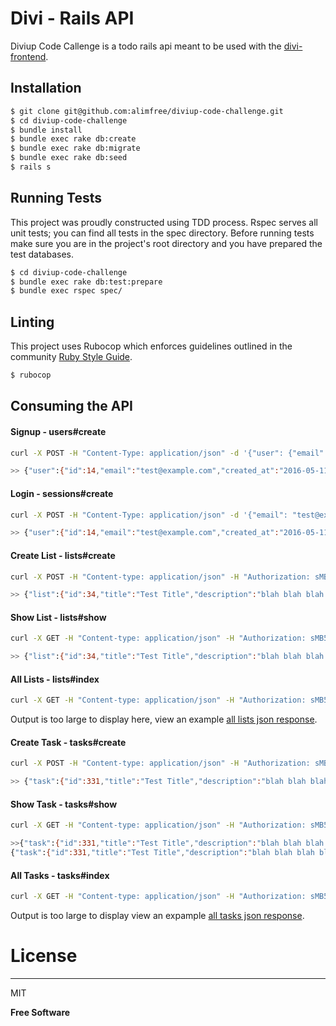 # Divi - Rails API
Diviup Code Callenge is a todo rails api meant to be used with the [divi-frontend].

## Installation
```sh
$ git clone git@github.com:alimfree/diviup-code-challenge.git
$ cd diviup-code-challenge
$ bundle install
$ bundle exec rake db:create
$ bundle exec rake db:migrate
$ bundle exec rake db:seed
$ rails s
```

## Running Tests

This project was proudly constructed using TDD process. Rspec serves all unit tests; you can find all tests in the spec directory. Before running tests make sure you are in the project's root directory and you have prepared the test databases.

```sh
$ cd diviup-code-challenge
$ bundle exec rake db:test:prepare
$ bundle exec rspec spec/
```

## Linting

This project uses Rubocop which enforces guidelines outlined in the community [Ruby Style Guide].

```sh
$ rubocop
```

## Consuming the API

#### Signup - users#create
```bash
curl -X POST -H "Content-Type: application/json" -d '{"user": {"email": "test@example.com", "password": "12341234", "password_confirmation": "12341234"}}' http://localhost:3000/api/users

>> {"user":{"id":14,"email":"test@example.com","created_at":"2016-05-11T15:58:58.352Z","updated_at":"2016-05-11T15:58:58.352Z","access_token":"c7xp1c2XJxUwsFWpjAay"}}
```

#### Login - sessions#create
```bash
curl -X POST -H "Content-Type: application/json" -d '{"email": "test@example.com", "password": "12341234"}' http://localhost:3000/api/login

>> {"user":{"id":14,"email":"test@example.com","created_at":"2016-05-11T15:58:58.352Z","updated_at":"2016-05-11T16:00:19.759Z","access_token":"sMB5bQs6yp4Td2DFibtY"}}
```

#### Create List - lists#create
```bash
curl -X POST -H "Content-type: application/json" -H "Authorization: sMB5bQs6yp4Td2DFibtY" -d '{ "list": { "title": "Test Title", "description": "blah blah blah blah blah blah blah" } }' http://localhost:3000/api/lists

>> {"list":{"id":34,"title":"Test Title","description":"blah blah blah blah blah blah blah","user":{"id":14,"email":"test@example.com","created_at":"2016-05-11T15:58:58.352Z","updated_at":"2016-05-11T16:00:19.759Z","access_token":"sMB5bQs6yp4Td2DFibtY"},"tasks":[]}}
```

#### Show List - lists#show
```bash
curl -X GET -H "Content-type: application/json" -H "Authorization: sMB5bQs6yp4Td2DFibtY" http://localhost:3000/api/lists/34

>> {"list":{"id":34,"title":"Test Title","description":"blah blah blah blah blah blah blah","user":{"id":14,"email":"test@example.com","created_at":"2016-05-11T15:58:58.352Z","updated_at":"2016-05-11T16:00:19.759Z","access_token":"sMB5bQs6yp4Td2DFibtY"},"tasks":[]}}
```

#### All Lists - lists#index
```bash
curl -X GET -H "Content-type: application/json" -H "Authorization: sMB5bQs6yp4Td2DFibtY" http://localhost:3000/api/lists/
```
Output is too large to display here, view an example [all lists json response]. 


#### Create Task - tasks#create
```bash
curl -X POST -H "Content-type: application/json" -H "Authorization: sMB5bQs6yp4Td2DFibtY" -d '{ "task": { "title": "Test Title", "description": "blah blah blah blah blah blah blah", "user_id": 14, "list_id": 34 } }' http://localhost:3000/api/tasks

>> {"task":{"id":331,"title":"Test Title","description":"blah blah blah blah blah blah blah","complete":false,"user":{"id":14,"email":"test@example.com","created_at":"2016-05-11T15:58:58.352Z","updated_at":"2016-05-11T16:00:19.759Z","access_token":"sMB5bQs6yp4Td2DFibtY"},"list":{"id":34,"title":"Test Title","description":"blah blah blah blah blah blah blah","user":{"id":14,"email":"test@example.com","created_at":"2016-05-11T15:58:58.352Z","updated_at":"2016-05-11T16:00:19.759Z","access_token":"sMB5bQs6yp4Td2DFibtY"},"tasks":[{"id":331,"title":"Test Title","description":"blah blah blah blah blah blah blah","complete":false}]}}}
```

#### Show Task - tasks#show
```bash
curl -X GET -H "Content-type: application/json" -H "Authorization: sMB5bQs6yp4Td2DFibtY" http://localhost:3000/api/tasks/331

>>{"task":{"id":331,"title":"Test Title","description":"blah blah blah blah blah blah blah","complete":false,"user":{"id":14,"email":"test@example.com","created_at":"2016-05-11T15:58:58.352Z","updated_at":"2016-05-11T16:00:19.759Z","access_token":"sMB5bQs6yp4Td2DFibtY"},"list":{"id":34,"title":"Test Title","description":"blah blah blah blah blah blah blah","user":{"id":14,"email":"test@example.com","created_at":"2016-05-11T15:58:58.352Z","updated_at":"2016-05-11T16:00:19.759Z","access_token":"sMB5bQs6yp4Td2DFibtY"},"tasks":[{"id":331,"title":"Test Title","description":"blah blah blah blah blah blah blah","complete":false}]}}}ali@mogad-H "Authorization: sMB5bQs6yp4Td2DFibtY" http://localhost:3000/api/tasks/331
{"task":{"id":331,"title":"Test Title","description":"blah blah blah blah blah blah blah","complete":false,"user":{"id":14,"email":"test@example.com","created_at":"2016-05-11T15:58:58.352Z","updated_at":"2016-05-11T16:00:19.759Z","access_token":"sMB5bQs6yp4Td2DFibtY"},"list":{"id":34,"title":"Test Title","description":"blah blah blah blah blah blah blah","user":{"id":14,"email":"test@example.com","created_at":"2016-05-11T15:58:58.352Z","updated_at":"2016-05-11T16:00:19.759Z","access_token":"sMB5bQs6yp4Td2DFibtY"},"tasks":[{"id":331,"title":"Test Title","description":"blah blah blah blah blah blah blah","complete":false}]}}}
```

#### All Tasks - tasks#index
```bash
curl -X GET -H "Content-type: application/json" -H "Authorization: sMB5bQs6yp4Td2DFibtY" http://localhost:3000/api/tasks/

```
Output is too large to display view an expample [all tasks json response]. 

# License
----

MIT


**Free Software**

   [divi-frontend]: <https://github.com/alimfree/divi-frontend>
   [Ruby Style Guide]: <https://github.com/bbatsov/ruby-style-guide>
   [all lists json response]: <http://jsonblob.com/57335843e4b01190df649958>
   [all tasks json response]: <http://jsonblob.com/57335c1de4b01190df649a7e>
 
